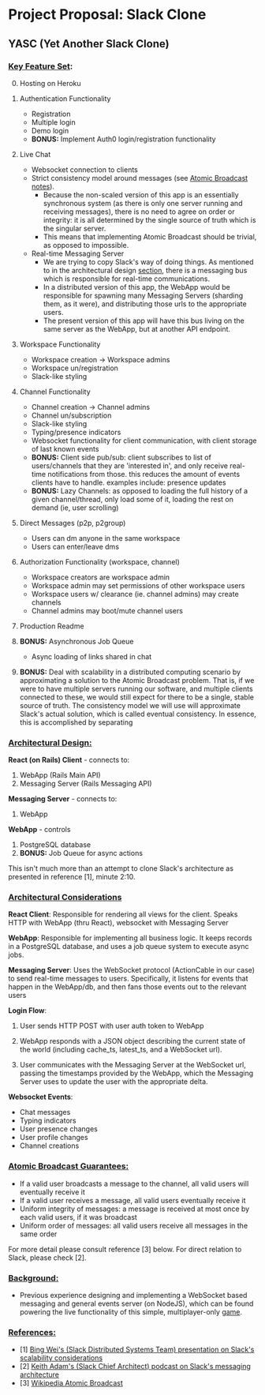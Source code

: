 # Project Proposal: Slack Clone

## YASC (Yet Another Slack Clone)

### <u>Key Feature Set</u>:

0. Hosting on Heroku

1. Authentication Functionality
	- Registration
	- Multiple login
	- Demo login
	- __BONUS:__ Implement Auth0 login/registration functionality

2. Live Chat
	- Websocket connection to clients
	- Strict consistency model around messages (see [Atomic Broadcast notes](#atomic-broadcast-guarantees)). 
      - Because the non-scaled version of this app is an essentially synchronous system (as there is only one server running and receiving messages), there is no need to agree on order or integrity: it is all determined by the single source of truth which is the singular server.
      - This means that implementing Atomic Broadcast should be trivial, as opposed to impossible. 
	- Real-time Messaging Server 
      - We are trying to copy Slack's way of doing things. As mentioned to in the architectural design [section](#architectural-design), there is a messaging bus which is responsible for real-time communications. 
      - In a distributed version of this app, the WebApp would be responsible for spawning many Messaging Servers (sharding them, as it were), and distributing those urls to the appropriate users.
      - The present version of this app will have this bus living on the same server as the WebApp, but at another API endpoint. 

3. Workspace Functionality
	- Workspace creation -> Workspace admins
	- Workspace un/registration
	- Slack-like styling

4. Channel Functionality
	- Channel creation -> Channel admins
	- Channel un/subscription
	- Slack-like styling
	- Typing/presence indicators
	- Websocket functionality for client communication, with client storage of last known events
	- __BONUS:__ Client side pub/sub: client subscribes to list of users/channels that they are 'interested in', and only receive real-time notifications from those. this reduces the amount of events clients have to handle. examples include: presence updates
	- __BONUS:__ Lazy Channels: as opposed to loading the full history of a given channel/thread, only load some of it, loading the rest on demand (ie, user scrolling)

5. Direct Messages (p2p, p2group)
	- Users can dm anyone in the same workspace
	- Users can enter/leave dms

6. Authorization Functionality (workspace, channel)
	- Workspace creators are workspace admin
	- Workspace admin may set permissions of other workspace users
	- Workspace users w/ clearance (ie. channel admins) may create channels
	- Channel admins may boot/mute channel users

7. Production Readme

8. __BONUS:__ Asynchronous Job Queue
	- Async loading of links shared in chat

9. __BONUS:__ Deal with scalability in a distributed computing scenario by approximating a solution to the Atomic Broadcast problem. That is, if we were to have multiple servers running our software, and multiple clients connected to these, we would still expect for there to be a single, stable source of truth. The consistency model we will use will approximate Slack's actual solution, which is called eventual consistency. In essence, this is accomplished by separating 

### <u>Architectural Design:</u>

**React (on Rails) Client** - connects to:
1. WebApp (Rails Main API)
2. Messaging Server (Rails Messaging API)

**Messaging Server** - connects to:
1. WebApp

**WebApp** - controls
1. PostgreSQL database
2. __BONUS:__ Job Queue for async actions

This isn't much more than an attempt to clone Slack's architecture as presented in reference [1], minute 2:10. 

### <u>Architectural Considerations</u>

**React Client**: Responsible for rendering all views for the client. Speaks HTTP with WebApp (thru React), websocket with Messaging Server

**WebApp**: Responsible for implementing all business logic. It keeps records in a PostgreSQL database, and uses a job queue system to execute async jobs.

**Messaging Server**: Uses the WebSocket protocol (ActionCable in our case) to send real-time messages to users. Specifically, it listens for events that happen in the WebApp/db, and then fans those events out to the relevant users

**Login Flow**:
1. User sends HTTP POST with user auth token to WebApp

2. WebApp responds with a JSON object describing the current state of the world (including cache_ts, latest_ts, and a WebSocket url). 

3. User communicates with the Messaging Server at the WebSocket url, passing the timestamps provided by the WebApp, which the Messaging Server uses to update the user with the appropriate delta.

**Websocket Events**:
- Chat messages
- Typing indicators
- User presence changes
- User profile changes
- Channel creations

### <u>Atomic Broadcast Guarantees:</u>
- If a valid user broadcasts a message to the channel, all valid users will eventually receive it
- If a valid user receives a message, all valid users eventually receive it
- Uniform integrity of messages: a message is received at most once by each valid users, if it was broadcast
- Uniform order of messages: all valid users receive all messages in the same order

For more detail please consult reference [3] below. For direct relation to Slack, please check [2].

### <u>Background:</u>

- Previous experience designing and implementing a WebSocket based messaging and general events server (on NodeJS), which can be found powering the live functionality of this simple, multiplayer-only [game](http://la-pipoette.herokuapp.com/).

### <u>References:</u>
- [1] [Bing Wei's (Slack Distributed Systems Team) presentation on Slack's scalability considerations](https://www.infoq.com/presentations/slack-scalability/)
- [2] [Keith Adam's (Slack Chief Architect) podcast on Slack's messaging architecture](https://softwareengineeringdaily.com/wp-content/uploads/2018/11/SED722-Slack-Architecture-2.0.pdf)
- [3] [Wikipedia Atomic Broadcast](https://en.wikipedia.org/wiki/Atomic_broadcast)